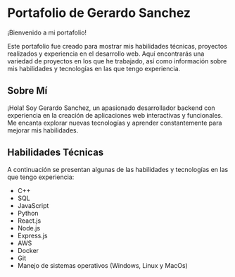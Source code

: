 # Portafolio de Gerardo Sanchez

¡Bienvenido a mi portafolio!

Este portafolio fue creado para mostrar mis habilidades técnicas, proyectos realizados y experiencia en el desarrollo web. Aquí encontrarás una variedad de proyectos en los que he trabajado, así como información sobre mis habilidades y tecnologías en las que tengo experiencia.

## Sobre Mí

¡Hola! Soy Gerardo Sanchez, un apasionado desarrollador backend con experiencia en la creación de aplicaciones web interactivas y funcionales. Me encanta explorar nuevas tecnologías y aprender constantemente para mejorar mis habilidades.

## Habilidades Técnicas

A continuación se presentan algunas de las habilidades y tecnologías en las que tengo experiencia:

- C++
- SQL
- JavaScript
- Python
- React.js
- Node.js
- Express.js
- AWS
- Docker
- Git
- Manejo de sistemas operativos (Windows, Linux y MacOs)


